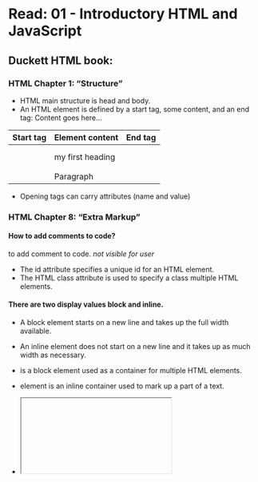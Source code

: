 # Read: 01 - Introductory HTML and JavaScript

## Duckett HTML book:
### HTML Chapter 1: “Structure”

- HTML main structure is head and body.
- An HTML element is defined by a start tag, some content, and an end tag:
<tagname>Content goes here...</tagname>

| Start tag | Element content | End tag |  
|-----------|-----------------|---------|
|   <h1>    | my first heading|  </h1>  |
|   <p>     |     Paragraph   |  </p>   |

-  Opening tags can carry attributes (name and value)

### HTML Chapter 8: “Extra Markup”

#### How to add comments to code?
to add comment to code. *not visible for user*
<!-- comment goes here -->

- The id attribute specifies a unique id for an HTML element.
- The HTML class attribute is used to specify a class multiple HTML elements.

#### There are two display values block and inline.
- A block element starts on a new line and takes up the full width available.
- An inline element does not start on a new line and it takes up as much width as necessary.

- <div> is a block element used as a container for multiple HTML elements.
- <span> element is an inline container used to mark up a part of a text.
- <iframe> tag specifies an inline frame used to embed another document within the current HTML document.
- <meta> used to supply all kind of information about web page like page description, keywords, author of the document, and viewport settings.
- Escape characters are used to include special 
characters in your pages such  &, and $.

### HTML Chapter 17: “HTML5 Layout”

#### What is the HTML layout elements?
- <Header> : represents a container for introductory content or a set of navigational links.
- <footer> : defines a footer for a document or section.
- <nav> : defines a set of navigation links.
- <article> : specifies independent self-contained content.
- <aside> : defines some content aside from the content it is placed in.
- <section> :  defines a section in a document.
- <hgroup> : to group together a set of <h1> through <h6>to treat them as one single heading.
- <figure> : specifies self-contained content, like illustrations, diagrams and photos.
- <figcaption> : defines a caption for a <figure> element.
- <div> : defines a division or a section in an HTML document.

### HTML Chapter 18: “Process & Design”

#### What should we know before design our site?
We need to know who is the site for and why people visit the websiteand what they trying to achieve and What they need..etc.

- Site maps is important to plan the structure of a site.
- Wireframes is important to organize the information.
- grouping help simplify and format the information.
- Design is important for making the user interface friendly.

## Duckett JS book:

### Introduction
- JavaScript could make the web page more attractive by access and modify content.
- JavaScript encompasses many of program rules and its make thw web page interactive with user.

### JS Chapter 1: “The ABC of Programming”

#### What is script and how to create one?
- A script is a series of instructions to acheive a speceific goal.
- To write a script, first we state the goal then list the needed tasks to it. 
  1. Define the goal
  2. Design the script
  3. Code each step

#### How do computers fit in with the world around them?
- Computers create models of the world using data
- Represent things as objects(intance and instances), each objects have it's own property, events and methods. 
- Represent chracteristics as properties, each property has a name and a value.
- Choose which objects respond when a specefic event happens.
- Specify the actions that can be performed on objects which called methods.
- Create a model e(vents can trigger methods, and methods can retrieve or update an object's properties.)

#### How a browser sees a web page?
1. receive a page as HTML code.
2. Create a model of the page and store in the memory.
3. Use a rendering engine to shoe the page on scrrn.

#### How do I write a script for a web page?
By using these three language and linkthem together:
1. HTML:for Content
2. CSS: for Presentation
3. JavaScript: for Behavior

